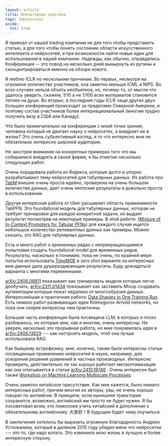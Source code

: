 ```yaml
---
layout: article
title: Впечатления практика
tags: Impressions
aside:
  toc: true
---
```


Я приехал от нашей  trading компании не для того чтобы представить статью,
а для того чтобы понять состояние области искусственного интеллекта и
нейросетей, и при возможности найти новые идеи для
использования в нашей компании. Надежды, как обычно,
оправдались. Конференция -- это повод на несколько дней вынырнуть из
рутины и сконцентрироваться именно на обзоре нового.

Я люблю ICLR по нескольким причинам. Во первых, несмотря на огромное
количество участников, она заметно меньше ICML и NIPS. Во всех случаях
нельзя объять необъятное, но, почему-то, от мысли что удалось увидеть,
скажем, 1/10 а не 1/100 всех материалов становится теплее на душе. Во
вторых, в последние годы ICLR чаще других двух больших конференций
происходит за пределами Северной Америки, и поэтому состав участников
более интернациональный (многим трудно получить визу в США или
Канаду).

Что было примечательно на конференции с моей точки зрения, человека
который не двигает науку о нейросетях, а внедряет ее в жизнь? Это очень
субъективный взгляд, и то что интересно мне не обязательно интересно
широкой аудитории.

Не заостряя внимания на конкретных примерах того что мы собираемся
внедрять в своей фирме, я бы отметил несколько следующих работ.

Очень порадовала работа из Яндекса, которые долго и упорно
разрабатывают тему нейросетей для табулярных данных. Их работа про
[TabM](https://arxiv.org/abs/2410.24210)  внешне очень проста идейно, проверена на очень
большом количестве данных, дает очень неплохие результаты и довольно
проста в использовании.

Другая интересная работа от Uber расширяет область применимости
TabPFN. Это foundational модель для табулярных данных, которая не
требует тренировки для каждой конкретной задачи, но выдает результат
посмотрев на некоторые примеры. В этой работе: [(Mixture of In-Context Prompters for Tabular PFNs)](https://arxiv.org/abs/2405.16156)  для
каждого случая ищется небольшое количество релевантных данных
как примеры. Можно сказать, это RAG для табулярных данных.

Есть и много работ о временных рядах с непрекращающимися попытками
создать foundational model для временных рядов. Результаты, насколько
я понимаю, пока не очень, по крайней мере попытка использовать 
[TimeMOE](https://arxiv.org/abs/2409.16040) в zero shot варианте на интересных мне данных дала
душераздирающие результаты. Буду дожидаться варианта с многими переменными. 

[arXiv:2406.06811](https://arxiv.org/abs/2406.06811) показывает как тренировать модели которые легче
дообучать, [arXiv:2311.01434](https://arxiv.org/abs/2311.01434) показывает как заставить Mixup создавать
аугментации которые лежат недалеко от многообразия
данных. Интереснейшая и практичная работа: [Data Shapley in One
Training Run](https://arxiv.org/abs/2406.11011). Есть немало работ развивающих идеи
Kolmogorov-Arnold networks, но пока они скорее интересны чем
практичны.

Большая часть конференции была посвящена LLM, в которых я плохо
разбираюсь, но которые мне, как и многим, очень интересны. Не уверен,
насколько это прорывная работа, но мне понравилась идея в
[arXiv:2406.13629](https://arxiv.org/abs/2406.13629) --- как настроить модель, чтоб она лучше использовала
RAG.

Как бывшему астрофизику, мне, конечно, также были интересны статьи
посвященные применению нейросетей в науке, например, для ускорения
решения уравнений в частных производных. Интересно проверить,
действительно ли так хорошо работает метаоптимизация как она
описывается в статье [arXiv:2410.19746](https://arxiv.org/abs/2410.19746) . Очень интересен был также
[Workshop on Machine Learning Multiscale Processes](https://multiscale-ai.github.io/).

Очень заметно китайское присутствие. Как мне кажется, было немало
интересных работ, причем многие их авторы, увы, не очень хорошо
говорят по английски. В принципе, если нынешняя траектория сохранится,
возможно, английский им просто не будет нужен. Я бы посоветовал всем,
кто помоложе учить китайский в дополнение к обязательному
английскому. 大家好！В будущем будет чему поучиться.

В заключение хотелось бы выразить огромную благодарность Андрею
Устюжанину, который в далеком 2015 году убедил меня что нейросетки ---
это то, где надо копать. Это изменило мою жизнь в лучшую и более
интересную сторону.
